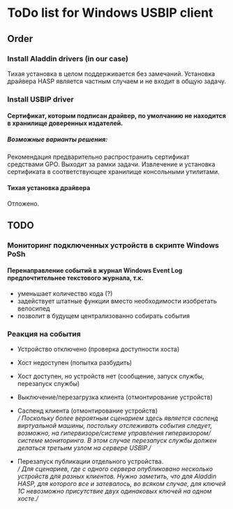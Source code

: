 # ToDo list for Windows USBIP client
## Order
### Install Aladdin drivers (in our case)
Тихая установка в целом поддерживается без замечаний. Установка драйвера HASP является частным случаем и не входит в общую задачу.
### Install USBIP driver
#### Сертификат, которым подписан драйвер, по умолчанию не находится в хранилище доверенных издателей.
##### Возможные варианты решения:
Рекомендация предварительно распространить сертификат средствами GPO. Выходит за рамки задачи.
Извлечение и установка сертификата в соответствующее хранилище консольными утилитами.
#### Тихая установка драйвера
Отложено.
## TODO
### Мониторинг подключенных устройств в скрипте Windows PoSh
#### Перенаправление событий в журнал Windows Event Log предпочтительнее текстового журнала, т.к.
  - уменьшает количество кода (?)
  - задействует штатные функции вместо необходимости изобретать велосипед
  - позволит в будущем централизованно собирать события
### Реакция на события
  - Устройство отключено (проверка доступности хоста)
  - Хост недоступен (попытка разбудить)
  - Хост доступен, но устройств нет (сообщение, запуск службы, перезапуск службы)
  - Выключение/перезагрузка клиента (отмонтирование устройств)
  - Саспенд клиента (отмонтирование устройств)  
  */ Поскольку более вероятным сценарием здесь является саспенд виртуальной машины, постольку отслеживать события следует, возможно, на гипервизоре/системе управления гипервизором/системе мониторинга. В этом случае перезапуск службы должен делаться третьим узлом на сервере USBIP./*
  
  - Перезапуск публикации отдельного устройства.  
  */ Для сценариев, где с одного сервера опубликовано несколько устройств для разных клиентов. Нужно заметить, что для Aladdin HASP, для которого все и затевалось, во всяком случае, для ключей 1С невозможно присутствие двух одинаковых ключей на одном хосте./*
